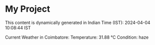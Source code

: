 # My Project

This content is dynamically generated in Indian Time (IST): 2024-04-04 10:08:44 IST


Current Weather in Coimbatore:
Temperature: 31.88 °C
Condition: haze
